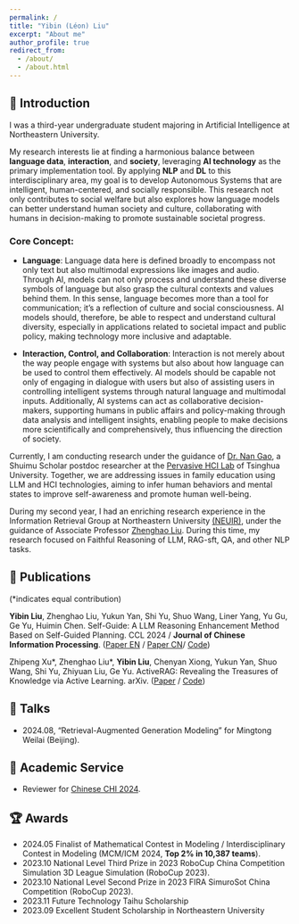```yaml
---
permalink: /
title: "Yibin (Léon) Liu"
excerpt: "About me"
author_profile: true
redirect_from: 
  - /about/
  - /about.html
---
```



## 📖 Introduction

I was a third-year undergraduate student majoring in Artificial Intelligence at Northeastern University. 

My research interests lie at finding a harmonious balance between **language data**, **interaction**, and **society**, leveraging **AI technology** as the primary implementation tool. By applying **NLP** and **DL** to this interdisciplinary area, my goal is to develop Autonomous Systems that are intelligent, human-centered, and socially responsible. This research not only contributes to social welfare but also explores how language models can better understand human society and culture, collaborating with humans in decision-making to promote sustainable societal progress.


### Core Concept:         

- **Language**: Language data here is defined broadly to encompass not only text but also multimodal expressions like images and audio. Through AI, models can not only process and understand these diverse symbols of language but also grasp the cultural contexts and values behind them. In this sense, language becomes more than a tool for communication; it’s a reflection of culture and social consciousness. AI models should, therefore, be able to respect and understand cultural diversity, especially in applications related to societal impact and public policy, making technology more inclusive and adaptable.

- **Interaction, Control, and Collaboration**: Interaction is not merely about the way people engage with systems but also about how language can be used to control them effectively. AI models should be capable not only of engaging in dialogue with users but also of assisting users in controlling intelligent systems through natural language and multimodal inputs. Additionally, AI systems can act as collaborative decision-makers, supporting humans in public affairs and policy-making through data analysis and intelligent insights, enabling people to make decisions more scientifically and comprehensively, thus influencing the direction of society.

Currently, I am conducting research under the guidance of [Dr. Nan Gao](https://nancygao.com/), a Shuimu Scholar postdoc researcher at the [Pervasive HCI Lab](https://pi.cs.tsinghua.edu.cn/) of Tsinghua University. Together, we are addressing issues in family education using LLM and HCI technologies, aiming to infer human behaviors and mental states to improve self-awareness and promote human well-being.

During my second year, I had an enriching research experience in the Information Retrieval Group at Northeastern University [(NEUIR)](https://neuir.github.io/), under the guidance of Associate Professor [Zhenghao Liu](https://edwardzh.github.io/). During this time, my research focused on Faithful Reasoning of LLM, RAG-sft, QA, and other NLP tasks.


## 📝 Publications
(*indicates equal contribution)

**Yibin Liu**, Zhenghao Liu, Yukun Yan, Shi Yu, Shuo Wang, Liner Yang, Yu Gu, Ge Yu, Huimin Chen. Self-Guide: A LLM Reasoning Enhancement Method Based on Self-Guided Planning. CCL 2024 / **Journal of Chinese Information Processing**. ([Paper EN](https://github.com/10-OASIS-01/10-OASIS-01.github.io/blob/master/assets/_CCL2024__Self_Guide__A_LLM_Reasoning_Enhancement_Method_Based_on_Self_Guided_Planning_EN_-4.pdf) / [Paper CN](https://10-oasis-01.github.io/assets/183_self_guide_.pdf)/ [Code](https://github.com/NEUIR/Self-Guide))

Zhipeng Xu\*, Zhenghao Liu\*, **Yibin Liu**, Chenyan Xiong, Yukun Yan, Shuo Wang, Shi Yu, Zhiyuan Liu, Ge Yu. ActiveRAG: Revealing the Treasures of Knowledge via Active Learning. arXiv. ([Paper](https://arxiv.org/abs/2402.13547) / [Code](https://github.com/OpenMatch/ActiveRAG))

## 💬 Talks
- 2024.08, “Retrieval-Augmented Generation Modeling” for Mingtong Weilai (Beijing).

## 👥 Academic Service

- Reviewer for [Chinese CHI 2024](http://chchi.icachi.org/24/).
  
## 🏆 Awards

- 2024.05 Finalist of Mathematical Contest in Modeling / Interdisciplinary Contest in Modeling (MCM/ICM 2024, **Top 2% in 10,387 teams**).
- 2023.10 National Level Third Prize in 2023 RoboCup China Competition Simulation 3D League Simulation (RoboCup 2023).
- 2023.10 National Level Second Prize in 2023 FIRA SimuroSot China Competition (RoboCup 2023).
- 2023.11 Future Technology Taihu Scholarship
- 2023.09 Excellent Student Scholarship in Northeastern University



<!--
---
permalink: /
title: "Yibin (Léon) Liu"
excerpt: "About me"
author_profile: true
redirect_from: 
  - /about/
  - /about.html
---

-->



